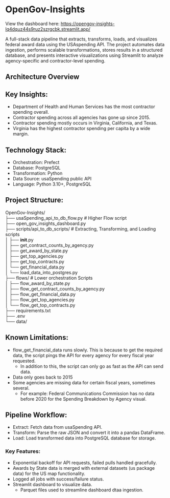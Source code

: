 # OpenGov-Insights

View the dashboard here: https://opengov-insights-lq4dquz44s9ruz2szrgcbk.streamlit.app/

A full-stack data pipeline that extracts, transforms, loads, and visualizes federal award data using the USAspending API. The project automates data ingestion, performs scalable transformations, stores results in a structured database, and presents interactive visualizations using Streamlit to analyze agency-specific and contractor-level spending.


## Architecture Overview


## Key Insights:
- Department of Health and Human Services has the most contractor spending overall.
- Contractor spending across all agencies has gone up since 2015.
- Contractor spending mostly occurs in Virginia, California, and Texas.
- Virginia has the highest contractor spending per capita by a wide margin.

## Technology Stack:
- Orchestration: Prefect
- Database: PostgreSQL
- Transformation: Python
- Data Source: usaSpending public API
- Language: Python 3.10+, PostgreSQL

## Project Structure:
OpenGov-Insights/<br>
├── usaSpending_api_to_db_flow.py        # Higher Flow script<br>
├── open_gov_insights_dashboard.py<br>
├── scripts/api_to_db_scripts/           # Extracting, Transforming, and Loading scripts<br>
│   ├── __init__.py<br>
│   ├── get_contract_counts_by_agency.py<br>
│   ├── get_award_by_state.py<br>
│   ├── get_top_agencies.py<br>
│   ├── get_top_contracts.py<br>
│   └── get_financial_data.py<br>
│   └── load_data_into_postgres.py<br>
├── flows/                                # Lower orchestration Scripts<br>
│   ├── flow_award_by_state.py  <br>
│   ├── flow_get_contract_counts_by_agency.py<br>
│   ├── flow_get_financial_data.py<br>
│   ├── flow_get_top_agencies.py<br>
│   └── flow_get_top_contracts.py<br>
├── requirements.txt<br>
├── .env<br>
└── data/<br>

## Known Limitations:
- flow_get_financial_data runs slowly. This is because to get the required data, the script pings the API for every agency for every fiscal year requested.
  - In addition to this, the script can only go as fast as the API can send data.
- Data only goes back to 2015
- Some agencies are missing data for certain fiscal years, sometimes several.
  - For example: Federal Communications Commission has no data before 2020 for the Spending Breakdown by Agency visual.

## Pipeline Workflow: 
- Extract: Fetch data from usaSpending API.
- Transform: Parse the raw JSON and convert it into a pandas DataFrame.
- Load: Load transformed data into PostgreSQL database for storage.

### Key Features:
- Exponential backoff for API requests, failed pulls handled gracefully.
- Awards by State data is merged with external datasets (us package data) for the US map functionality.
- Logged all jobs with success/failure status.
- Streamlit dashboard to visualize data.
  - Parquet files used to streamline dashboard dtaa ingestion.
